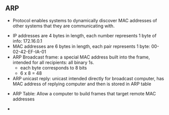 ## ARP
- Protocol enables systems to dynamically discover MAC addresses of other systems that they are communicating with. 
* IP addresses are 4 bytes in length, each number represents 1 byte of info: 172.16.0.1 
* MAC addresses are 6 bytes in length, each pair represents 1 byte: 00-02-42-EF-IA-01
* ARP Broadcast frame: a special MAC address built into the frame, intended for all recipients: all binary 1s.   
	* each byte corresponds to 8 bits
	* 6 x 8 = 48
 * ARP unicast reply:  unicast intended directly for broadcast computer, has MAC address of replying computer and then is stored in ARP table  
- ARP Table: Allow a computer to build frames that target remote MAC addresses  
*  
  